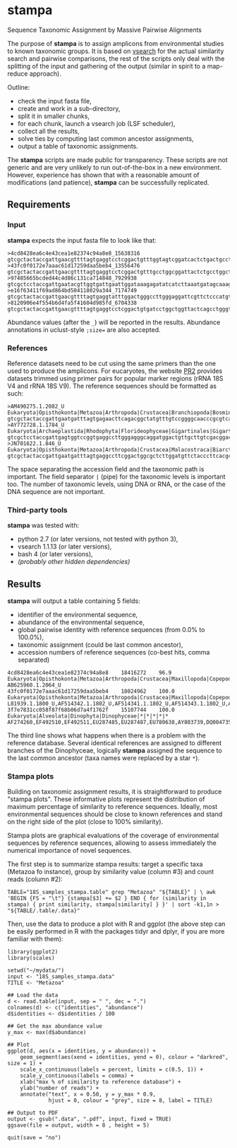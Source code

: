 # stampa #

Sequence Taxonomic Assignment by Massive Pairwise Alignments

The purpose of **stampa** is to assign amplicons from environmental
studies to known taxonomic groups. It is based on
[vsearch](https://github.com/torognes/vsearch) for the actual
similarity search and pairwise comparisons, the rest of the scripts
only deal with the splitting of the input and gathering of the output
(similar in spirit to a map-reduce approach).

Outline:
* check the input fasta file,
* create and work in a sub-directory,
* split it in smaller chunks,
* for each chunk, launch a vsearch job (LSF scheduler),
* collect all the results,
* solve ties by computing last common ancestor assignments,
* output a table of taxonomic assignments.

The **stampa** scripts are made public for transparency. These scripts
are not generic and are very unlikely to run out-of-the-box in a new
environment. However, experience has shown that with a reasonable
amount of modifications (and patience), **stampa** can be successfully
replicated.

## Requirements ##

### Input ###

**stampa** expects the input fasta file to look like that:

```
>4cd8428ea6c4e43cea1e82374c94a8e8_15638316
gtcgctactaccgattgaacgttttagtgaggtcctcggactgtttggtagtcggatcactctgactgcctggcgggaagacgaccaaactgtagcgtttagaggaagtaaaagtcgtaacaaggtttcc
>43fc0f0172e7aaac61d17259daa5beb4_13556476
gtcgctactaccgattgaacgttttagtgaggtcctcggactgtttgcctggcggattactctgcctggctggcgggaagacgaccaaactgtagcgtttagaggaagtaaaagtcgtaacaaggtttcc
>97485665bcded44c4d86c131ca714848_7929938
gtcgctcctaccgattgaatacgttggtgattgaattggataaagagatatcatcttaaatgatagcaaagcggtaaacatttgtaaactagattatttagaggaaggagaagtcgtaacaaggtttcc
>e16f63411f69ad864bd504118029a344_7174749
gtcgctactaccgattgaacgttttagtgaggtatttggactgggccttgggaggattcgttctcccatgttgctcgggaagactcccaaacttgagcgtttagaggaagtaaaagtcgtaacaaggtttcc
>8120906e4f554b6d4fa5f41604d985fd_6704338
gtcgctactaccgattgaacgttttagtgaggtcctcggactgtgatcctggctggttactcagcctgggttgcgggaagacgaccaaactgtagcgtttagaggaagtaaaagtcgtaacaaggtttcc
```

Abundance values (after the `_`) will be reported in the
results. Abundance annotations in uclust-style `;size=` are also
accepted.

### References ###

Reference datasets need to be cut using the same primers than the one
used to produce the amplicons. For eucaryotes, the website
[PR2](http://ssu-rrna.org/) provides datasets trimmed using primer
pairs for popular marker regions (rRNA 18S V4 and rRNA 18S V9). The
reference sequences should be formatted as such:

```
>AM490275.1.2082_U Eukaryota|Opisthokonta|Metazoa|Arthropoda|Crustacea|Branchiopoda|Bosmina|Bosmina+longirostris
gtcgctactaccgattgaatgatttagtgagaacttcagacggctatgtttgtccggggcaacccgcgtcaagcagggctgaaagatgttcaaacttgatcctttagaggaagtaaaagtcgtaacaaggtttcc
>AY772728.1.1784_U Eukaryota|Archaeplastida|Rhodophyta|Florideophyceae|Gigartinales|Gigartinales_X|Atractophora|Atractophora+hypnoides
gtcgctcctaccgattgagtggtccggtgaggccttgggagggcaggatggactgttgcttgtcgacggaccgtctggcccaaacttggtcaaaccttatcacttagaggaaggagaactcgtaacaaggtttcc
>JN701622.1.846_U Eukaryota|Opisthokonta|Metazoa|Arthropoda|Crustacea|Malacostraca|Biarctus|Biarctus+sordidus
gtcgctactaccgattgaatgatttagtgaggccttcggactggcgctcttggatgttctacccttcacgctgcatccgtggcgtaggggttctcgcctcgagctgacggaaagatgtccaaacttgatcatttagaggaagtaaaagtcgtaacaaggtttcc
```

The space separating the accession field and the taxonomic path is
important. The field separator `|` (pipe) for the taxonomic levels is
important too. The number of taxonomic levels, using DNA or RNA, or
the case of the DNA sequence are not important.

### Third-party tools ###

**stampa** was tested with:
* python 2.7 (or later versions, not tested with python 3),
* vsearch 1.1.13 (or later versions),
* bash 4 (or later versions),
* *(probably other hidden dependencies)*

## Results ##

**stampa** will output a table containing 5 fields:
* identifier of the environmental sequence,
* abundance of the environmental sequence,
* global pairwise identity with reference sequences (from 0.0% to 100.0%),
* taxonomic assignment (could be last common ancestor),
* accession numbers of reference sequences (co-best hits, comma separated)

```
4cd8428ea6c4e43cea1e82374c94a8e8	18416272	96.9	Eukaryota|Opisthokonta|Metazoa|Arthropoda|Crustacea|Maxillopoda|Copepoda|Calanoida|Gaetanus|Gaetanus+variabilis	AB625960.1.2064_U
43fc0f0172e7aaac61d17259daa5beb4	18024962	100.0	Eukaryota|Opisthokonta|Metazoa|Arthropoda|Crustacea|Maxillopoda|Copepoda|Calanoida|*|*	L81939.1.1800_U,AF514342.1.1802_U,AF514341.1.1802_U,AF514343.1.1802_U,AF514340.1.1802_U,AF514344.1.1802_U,AF514339.1.1802_U
3f7e7831cc058f87f68b06d7a4f1762f	15107744	100.0	Eukaryota|Alveolata|Dinophyta|Dinophyceae|*|*|*|*|*	AF274260,EF492510,EF492511,EU287485,EU287487,EU780638,AY803739,DQ004735,Y16232,AJ415519,EF492484,HM067010,JF791096
```

The third line shows what happens when there is a problem with the
reference database. Several identical references are assigned to
different branches of the Dinophyceae, logically **stampa** assigned
the sequence to the last common ancestor (taxa names were replaced by
a star `*`).

### Stampa plots ###

Building on taxonomic assignment results, it is straightforward to
produce "stampa plots". These informative plots represent the
distribution of maximum percentage of similarity to reference
sequences. Ideally, most environmental sequences should be close to
known references and stand on the right side of the plot (close to
100% similarity).

Stampa plots are graphical evaluations of the coverage of
environmental sequences by reference sequences, allowing to assess
immediately the numerical importance of novel sequences.

The first step is to summarize stampa results: target a specific taxa
(Metazoa fo instance), group by similarity value (column #3) and count
reads (column #2):

```
TABLE="18S_samples_stampa.table" grep "Metazoa" "${TABLE}" | \ awk
'BEGIN {FS = "\t"} {stampa[$3] += $2 } END { for (similarity in
stampa) { print similarity, stampa[similarity] } }' | sort -k1,1n >
"${TABLE/.table/.data}"
```

Then, use the data to produce a plot with R and ggplot (the above step
can be easily performed in R with the packages tidyr and dplyr, if you
are more familiar with them):

```
library(ggplot2)
library(scales)

setwd("~/mydata/")
input <- "18S_samples_stampa.data"
TITLE <- "Metazoa"

## Load the data
d <- read.table(input, sep = " ", dec = ".")
colnames(d) <- c("identities", "abundance")
d$identities <- d$identities / 100

## Get the max abundance value
y_max <- max(d$abundance)

## Plot
ggplot(d, aes(x = identities, y = abundance)) +
    geom_segment(aes(xend = identities, yend = 0), colour = "darkred", size = 1) +
    scale_x_continuous(labels = percent, limits = c(0.5, 1)) +
    scale_y_continuous(labels = comma) +
    xlab("max % of similarity to reference database") +
    ylab("number of reads") +
    annotate("text", x = 0.50, y = y_max * 0.9,
             hjust = 0, colour = "grey", size = 8, label = TITLE)

## Output to PDF
output <- gsub(".data", ".pdf", input, fixed = TRUE)
ggsave(file = output, width = 8 , height = 5)

quit(save = "no")
```

